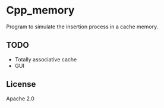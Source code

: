 # Cpp_memory
Program to simulate the insertion process in a cache memory.

## TODO
  - Totally associative cache
  - GUI

## License
Apache 2.0
